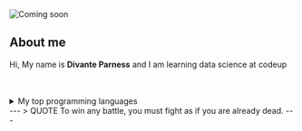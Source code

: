 <picture>
 <source media="(prefers-color-scheme: dark)" srcset="https://github.com/Divante222/Hello_World/blob/main/dark-theme-np17.jpg">
 <source media="(prefers-color-scheme: light)" srcset="https://raw.githubusercontent.com/Divante222/Hello_World/main/lightmode-image-example.webp">
 <img alt="Coming soon" src="YOUR-DEFAULT-IMAGE">
</picture> 

<h2>
About me
</h2>
<p>Hi, My name is <strong>Divante Parness</strong> and I am learning data science at codeup</p>
<br><br>
<details>
<summary>My top programming languages</summary>
| RANK | CODING LANGUAGES |
|-----:|------------------|
|     1|       PYTHON     |
|     2|       SQL        |
|     3|       JAVA       |
<table>
  <tr>
    <th>RANK</th>
    <th>CODING LANGUAGES</th> 
  </tr>
  <tr>
    <td>Alfreds Futterkiste</td>
    <td>Maria Anders</td> 
    <td>Germany</td>
  </tr>
  <tr>
    <td>Centro comercial Moctezuma</td>
    <td>Francisco Chang</td> 
    <td>Mexico</td>
  </tr>
</table>
</details>
---
> QUOTE
To win any battle, you must fight as if you are already dead.
---
<!-- I can't wait to have another fun filled day learning -->
